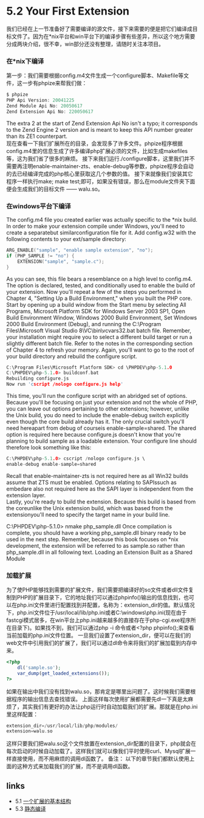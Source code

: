# 5.2 Your First Extension

我们已经在上一节准备好了需要编译的源文件，接下来需要的便是把它们编译成目标文件了。因为在*nix平台和win平台下的编译步骤有些差异，所以这个地方需要分成两块介绍，很不幸，win部分还没有整理，请随时关注本项目。
### 在*nix下编译
第一步：我们需要根据config.m4文件生成一个configure脚本、Makefile等文件，这一步有phpize来帮我们做：
````c
$ phpize
PHP Api Version: 20041225
Zend Module Api No: 20050617
Zend Extension Api No: 220050617

````

<div class="tip-common">
	The extra 2 at the start of Zend Extension Api No isn't a typo; it corresponds to the Zend Engine 2 version and is meant to keep this API number greater than its ZE1 counterpart.</div>
现在查看一下我们扩展所在的目录，会发现多了许多文件。phpize程序根据config.m4里的信息生成了许多编译php扩展必须的文件，比如生成makefiles等，这为我们省了很多的麻烦。
接下来我们运行./configure脚本，这里我们并不需要再注明enable-maintainer-zts、enable-debug等参数，phpize程序会自动的去已经编译完成的php核心里获取这几个参数的值。
接下来就像我们安装其它程序一样执行make; make test;即可，如果没有错误，那么在module文件夹下面便会生成我们的目标文件 —— walu.so。

### 在windows平台下编译
The config.m4 file you created earlier was actually specific to the *nix build. In order to make your extension compile under Windows, you'll need to create a separatebut similarconfiguration file for it.
Add config.w32 with the following contents to your ext/sample directory:
````c
ARG_ENABLE("sample", "enable sample extension", "no");
if (PHP_SAMPLE != "no") {
    EXTENSION("sample", "sample.c");
}

````
As you can see, this file bears a resemblance on a high level to config.m4. The option is declared, tested, and conditionally used to enable the build of your extension.
Now you'll repeat a few of the steps you performed in Chapter 4, "Setting Up a Build Environment," when you built the PHP core. Start by opening up a build window from the Start menu by selecting All Programs, Microsoft Platform SDK for Windows Server 2003 SP1, Open Build Environment Window, Windows 2000 Build Environment, Set Windows 2000 Build Environment (Debug), and running the C:\Program Files\Microsoft Visual Studio 8\VC\bin\vcvars32.bat batch file.
Remember, your installation might require you to select a different build target or run a slightly different batch file. Refer to the notes in the corresponding section of Chapter 4 to refresh your memory.
Again, you'll want to go to the root of your build directory and rebuild the configure script.
````c
C:\Program Files\Microsoft Platform SDK> cd \PHPDEV\php-5.1.0
C:\PHPDEV\php-5.1.0> buildconf.bat
Rebuilding configure.js
Now run 'cscript /nologo configure.js help'

````
This time, you'll run the configure script with an abridged set of options. Because you'll be focusing on just your extension and not the whole of PHP, you can leave out options pertaining to other extensions; however, unlike the Unix build, you do need to include the enable-debug switch explicitly even though the core build already has it.
The only crucial switch you'll need hereapart from debug of courseis enable-sample=shared. The shared option is required here because configure.js doesn't know that you're planning to build sample as a loadable extension. Your configure line should therefore look something like this:
````c
C:\PHPDEV\php-5.1.0> cscript /nologo configure.js \
enable-debug enable-sample=shared

````

<div class="tip-common">
Recall that enable-maintainer-zts is not required here as all Win32 builds assume that ZTS must be enabled. Options relating to SAPIssuch as embedare also not required here as the SAPI layer is independent from the extension layer.
</div>
Lastly, you're ready to build the extension. Because this build is based from the coreunlike the Unix extension build, which was based from the extensionyou'll need to specify the target name in your build line.

C:\PHPDEV\php-5.1.0> nmake php_sample.dll
Once compilation is complete, you should have a working php_sample.dll binary ready to be used in the next step. Remember, because this book focuses on *nix development, the extension will be referred to as sample.so rather than php_sample.dll in all following text.
Loading an Extension Built as a Shared Module
### 加载扩展
为了使PHP能够找到需要的扩展文件，我们需要把编译好的so文件或者dll文件复制到PHP的扩展目录下，它的地址我们可以通过phpinfo()输出的信息找到，也可以在php.ini文件里进行配置找到并配置，名称为：extension_dir的值。默认情况下，php.ini文件位于/usr/local/lib/php.ini或者C:\windows\php.ini(现在由于fastcgi模式居多，在win平台上php.ini越来越多的直接存在于php-cgi.exe程序所在目录下)。如果找不到，我们可以通过php -i 命令或者<?php phpinfo();来查看当前加载的php.ini文件位置。
一旦我们设置了extension_dir，便可以在我们的web文件中引用我们的扩展了，我们可以通过dl命令来将我们的扩展加载到内存中来。
````php
<?php
    dl('sample.so');
    var_dump(get_loaded_extensions());
?>

````

如果在输出中我们没有找到walu.so，那肯定是哪里出问题了。这时候我们需要根据程序的输出信息去查找错误。
上面这样每次使用扩展都需要先dl一下真是太麻烦了，其实我们有更好的办法让php运行时自动加载我们的扩展。那就是在php.ini里这样配置：
````c
extension_dir=/usr/local/lib/php/modules/
extension=walu.so

````
这样只要我们把walu.so这个文件放置在extension_dir配置的目录下，php就会在每次启动的时候自动加载了。这样我们就可以像我们平时使用curl、Mysql扩展一样直接使用，而不用麻烦的调用dl函数了。
备注：
	以下的章节我们都默认使用上面的这种方式来加载我们的扩展，而不是调用dl函数。


## links
   * 5.1 [一个扩展的基本结构](<5.1.md>)
   * 5.3 [静态编译](<5.3.md>)
